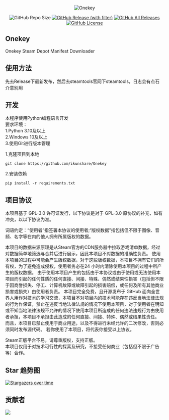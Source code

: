 <div align="center">

![Onekey](https://socialify.git.ci/ikunshare/Onekey/image?description=1&font=Inter&forks=1&issues=1&language=1&name=1&owner=1&pulls=1&stargazers=1&theme=Auto)

![GitHub Repo Size](https://img.shields.io/github/repo-size/ikunshare/Onekey?style=for-the-badge)
[![GitHub Release (with filter)](https://img.shields.io/github/v/release/ikunshare/Onekey?style=for-the-badge)](https://github.com/ikunshare/Onekey/releases/latest)
[![GitHub All Releases](https://img.shields.io/github/downloads/ikunshare/Onekey/total?style=for-the-badge&color=violet)](https://github.com/ikunshare/Onekey/releases)
[![GitHub License](https://img.shields.io/github/license/ikunshare/Onekey?style=for-the-badge)](https://github.com/ikunshare/Onekey/blob/main/LICENSE)

</div>


## Onekey
 Onekey Steam Depot Manifest Downloader

## 使用方法
 先去Release下最新发布，然后去steamtools官网下steamtools，日志会有点石介意别用

## 开发
本程序使用Python编程语言开发   
要求环境：   
1.Python 3.10及以上   
2.Windows 10及以上   
3.使用Git进行版本管理   

1.克隆项目到本地 

```
git clone https://github.com/ikunshare/Onekey
```

2.安装依赖

```
pip install -r requirements.txt
```

## 项目协议
 本项目基于 GPL-3.0 许可证发行，以下协议是对于 GPL-3.0 原协议的补充，如有冲突，以以下协议为准。

 词语约定：“使用者”指签署本协议的使用者;“版权数据”指包括但不限于图像、音频、名字等在内的他人拥有所属版权的数据。

 本项目的数据来源原理是从Steam官方的CDN服务器中拉取游戏清单数据，经过对数据简单地筛选与合并后进行展示，因此本项目不对数据的准确性负责。
 使用本项目的过程中可能会产生版权数据，对于这些版权数据，本项目不拥有它们的所有权，为了避免造成侵权，使用者务必在24 小时内清除使用本项目的过程中所产生的版权数据。
 由于使用本项目产生的包括由于本协议或由于使用或无法使用本项目而引起的任何性质的任何直接、间接、特殊、偶然或结果性损害（包括但不限于因商誉损失、停工、计算机故障或故障引起的损害赔偿，或任何及所有其他商业损害或损失）由使用者负责。
 本项目完全免费，且开源发布于 GitHub 面向全世界人用作对技术的学习交流，本项目不对项目内的技术可能存在违反当地法律法规的行为作保证，禁止在违反当地法律法规的情况下使用本项目，对于使用者在明知或不知当地法律法规不允许的情况下使用本项目所造成的任何违法违规行为由使用者承担，本项目不承担由此造成的任何直接、间接、特殊、偶然或结果性责任。
 而且，本项目已禁止使用于商业用途，以及不得进行未经允许的二次修改，否则必须同时发布源代码。
 若你使用了本项目，将代表你接受以上协议。

 Steam正版平台不易，请尊重版权，支持正版。  
 本项目仅用于对技术可行性的探索及研究，不接受任何商业（包括但不限于广告等）合作。  

## Star 趋势图

 [![Stargazers over time](https://starchart.cc/ikunshare/Onekey.svg)](https://starchart.cc/ikunshare/Onekey)

## 贡献者

 <a href="https://github.com/ikunshare/Onekey/graphs/contributors">
   <img src="https://contrib.rocks/image?repo=ikunshare/Onekey" />
 </a>
